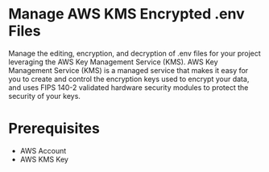 # Manage AWS KMS Encrypted .env Files
Manage the editing, encryption, and decryption of .env files for your project
leveraging the AWS Key Management Service (KMS). AWS Key Management Service 
(KMS) is a managed service that makes it easy for you to create and control 
the encryption keys used to encrypt your data, and uses FIPS 140-2 validated 
hardware security modules to protect the security of your keys.

# Prerequisites
- AWS Account
- AWS KMS Key

